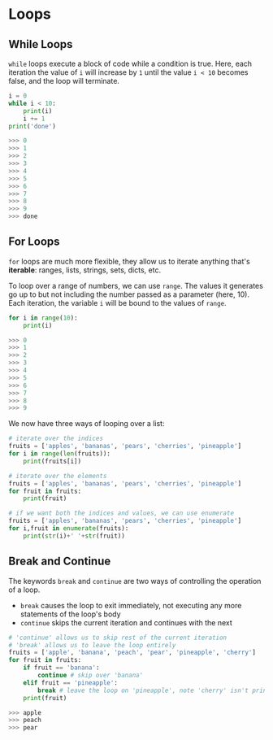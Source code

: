 
# Loops


## While Loops

`while` loops execute a block of code while a condition is true. Here, each iteration the value of `i` will increase by `1` until the value `i < 10` becomes false, and the loop will terminate.

```python
i = 0
while i < 10:
    print(i)
    i += 1
print('done')

>>> 0
>>> 1
>>> 2
>>> 3
>>> 4
>>> 5
>>> 6
>>> 7
>>> 8
>>> 9
>>> done
```

## For Loops

`for` loops are much more flexible, they allow us to iterate anything that's **iterable**: ranges, lists, strings, sets, dicts, etc.

To loop over a range of numbers, we can use `range`. The values it generates go up to but not including the number passed as a parameter (here, 10). Each iteration, the variable `i` will be bound to the values of `range`.

```python
for i in range(10):
    print(i)

>>> 0
>>> 1
>>> 2
>>> 3
>>> 4
>>> 5
>>> 6
>>> 7
>>> 8
>>> 9
```

We now have three ways of looping over a list:
```python
# iterate over the indices
fruits = ['apples', 'bananas', 'pears', 'cherries', 'pineapple']
for i in range(len(fruits)):
    print(fruits[i])

# iterate over the elements
fruits = ['apples', 'bananas', 'pears', 'cherries', 'pineapple']
for fruit in fruits:
    print(fruit)

# if we want both the indices and values, we can use enumerate
fruits = ['apples', 'bananas', 'pears', 'cherries', 'pineapple']
for i,fruit in enumerate(fruits):
    print(str(i)+' '+str(fruit))
```


## Break and Continue

The keywords `break` and `continue` are two ways of controlling the operation of a loop.

- `break` causes the loop to exit immediately, not executing any more statements of the loop's body
- `continue` skips the current iteration and continues with the next

```python
# 'continue' allows us to skip rest of the current iteration
# 'break' allows us to leave the loop entirely
fruits = ['apple', 'banana', 'peach', 'pear', 'pineapple', 'cherry']
for fruit in fruits:
    if fruit == 'banana':
        continue # skip over 'banana'
    elif fruit == 'pineapple':
        break # leave the loop on 'pineapple', note 'cherry' isn't printed either
    print(fruit)

>>> apple
>>> peach
>>> pear
```